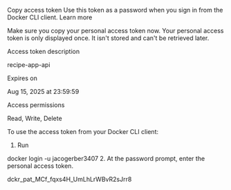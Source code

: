Copy access token
Use this token as a password when you sign in from the Docker CLI client. Learn more⁠

Make sure you copy your personal access token now. Your personal access token is only displayed once. It isn't stored and can't be retrieved later.

Access token description

recipe-app-api

Expires on

Aug 15, 2025 at 23:59:59

Access permissions

Read, Write, Delete

To use the access token from your Docker CLI client:

1. Run

docker login -u jacogerber3407
2. At the password prompt, enter the personal access token.

dckr_pat_MCf_fqxs4H_UmLhLrWBvR2sJrr8